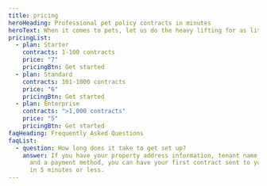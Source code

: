 ```yaml
---
title: pricing
heroHeading: Professional pet policy contracts in minutes
heroText: When it comes to pets, let us do the heavy lifting for as little as $5/month
pricingList:
  - plan: Starter
    contracts: 1-100 contracts
    price: "7"
    pricingBtn: Get started
  - plan: Standard
    contracts: 101-1000 contracts
    price: "6"
    pricingBtn: Get started
  - plan: Enterprise
    contracts: ">1,000 contracts"
    price: "5"
    pricingBtn: Get started
faqHeading: Frequently Asked Questions
faqList:
  - question: How long does it take to get set up?
    answer: If you have your property address information, tenant name and email,
      and a payment method, you can have your first contract sent to your tenant
      in 5 minutes or less.
---
```

